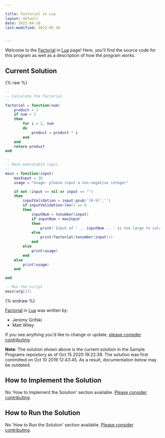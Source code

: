 ```yaml
---

title: Factorial in Lua
layout: default
date: 2022-04-28
last-modified: 2022-05-18


---
```


Welcome to the [Factorial](https://sampleprograms.io/projects/factorial) in [Lua](https://sampleprograms.io/languages/lua) page! Here, you'll find the source code for this program as well as a description of how the program works.

## Current Solution

{% raw %}

```lua
--
-- Calculate the factorial
--
factorial = function(num)
    product = 1
    if num > 1
    then
        for i = 2, num 
        do
            product = product * i
        end
    end
    return product
end

--
-- Main executable logic
--
main = function(input)
    maxInput = 20
    usage = "Usage: please input a non-negative integer"

    if not (input == nil or input == "")
    then
        inputValidation = input:gsub('[0-9]','')
        if inputValidation:len() == 0
        then
            inputNum = tonumber(input)
            if inputNum > maxInput
            then
                print('Input of ' .. inputNum .. ' is too large to calculate a factorial for. Max input is ' .. maxInput .. '.')
            else
                print(factorial(tonumber(input)))
            end
        else
            print(usage)
        end
    else
        print(usage)
    end

end

-- Run the script
main(arg[1])
```

{% endraw %}

[Factorial](https://sampleprograms.io/projects/factorial) in [Lua](https://sampleprograms.io/languages/lua) was written by:

- Jeremy Grifski
- Matt Wiley

If you see anything you'd like to change or update, [please consider contributing](https://github.com/TheRenegadeCoder/sample-programs).

**Note**: The solution shown above is the current solution in the Sample Programs repository as of Oct 15 2020 19:22:39. The solution was first committed on Oct 10 2019 12:43:45. As a result, documentation below may be outdated.

## How to Implement the Solution

No 'How to Implement the Solution' section available. [Please consider contributing](https://github.com/TheRenegadeCoder/sample-programs-website).

## How to Run the Solution

No 'How to Run the Solution' section available. [Please consider contributing](https://github.com/TheRenegadeCoder/sample-programs-website).